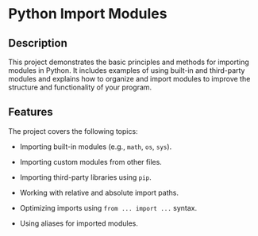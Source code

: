 # Python Import Modules

## Description

This project demonstrates the basic principles and methods for importing modules in Python. It includes examples of using built-in and third-party modules and explains how to organize and import modules to improve the structure and functionality of your program.

## Features

The project covers the following topics:

- Importing built-in modules (e.g., `math`, `os`, `sys`).
- Importing custom modules from other files.
- Importing third-party libraries using `pip`.
- Working with relative and absolute import paths.
- Optimizing imports using `from ... import ...` syntax.
- Using aliases for imported modules.

   ```bash